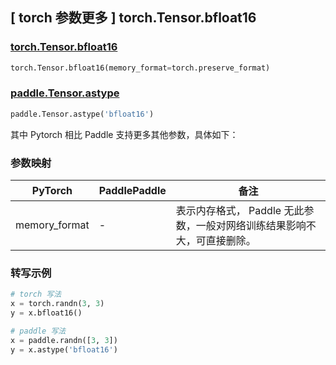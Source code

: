 ## [ torch 参数更多 ] torch.Tensor.bfloat16

### [torch.Tensor.bfloat16](https://pytorch.org/docs/stable/generated/torch.Tensor.bfloat16.html#torch.Tensor.bfloat16)

```python
torch.Tensor.bfloat16(memory_format=torch.preserve_format)
```

### [paddle.Tensor.astype](https://www.paddlepaddle.org.cn/documentation/docs/zh/api/paddle/Tensor_cn.html#astype-dtype)

```python
paddle.Tensor.astype('bfloat16')
```

其中 Pytorch 相比 Paddle 支持更多其他参数，具体如下：

### 参数映射

| PyTorch       | PaddlePaddle | 备注                                                                                |
| ------------- | ------------ | ----------------------------------------------------------------------------------- |
| memory_format | -            | 表示内存格式， Paddle 无此参数，一般对网络训练结果影响不大，可直接删除。    |

### 转写示例

```python
# torch 写法
x = torch.randn(3, 3)
y = x.bfloat16()

# paddle 写法
x = paddle.randn([3, 3])
y = x.astype('bfloat16')
```
